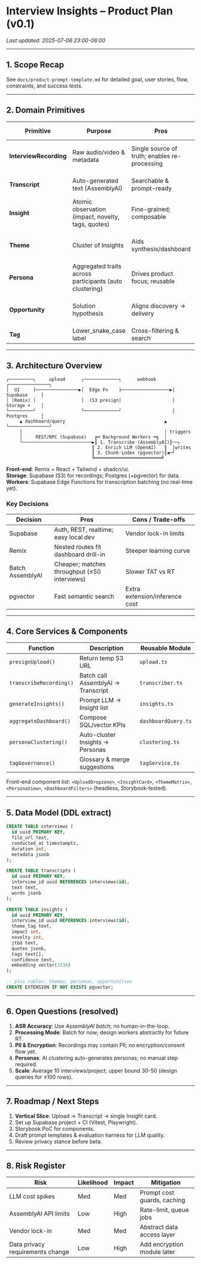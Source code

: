 # Interview Insights – Product Plan (v0.1)

_Last updated: 2025-07-06 23:00-06:00_

---

## 1. Scope Recap
See `docs/product-prompt-template.md` for detailed goal, user stories, flow, constraints, and success tests.

---

## 2. Domain Primitives
| Primitive | Purpose | Pros | Cons / Trade-offs |
|-----------|---------|------|-------------------|
| **InterviewRecording** | Raw audio/video & metadata | Single source of truth; enables re-processing | Large storage; transcoding cost |
| **Transcript** | Auto-generated text (AssemblyAI) | Searchable & prompt-ready | Accuracy tied to ASR; no HITL |
| **Insight** | Atomic observation (impact, novelty, tags, quotes) | Fine-grained; composable | Volume/noise risk |
| **Theme** | Cluster of Insights | Aids synthesis/dashboard | Algorithm & human validation needed |
| **Persona** | Aggregated traits across participants (auto clustering) | Drives product focus; reusable | Quality depends on cluster params |
| **Opportunity** | Solution hypothesis | Aligns discovery → delivery | Premature solutioning if weak evidence |
| **Tag** | Lower_snake_case label | Cross-filtering & search | Glossary governance |

---

## 3. Architecture Overview
```text
┌─────────┐     upload      ┌─────────────┐      webhook      ┌───────────────┐
│  UI     ├────────────────▶│  Edge Fn    ├──────────────────▶│  Supabase     │
│ (Remix) │                 │  (S3 presign│                   │  Storage +    │
└─────────┘                 └─────────────┘                   │  Postgres     │
     ▲ dashboard/query                                     ▲  └───────────────┘
     │                                                     │ triggers
     │     REST/RPC (Supabase)   ╔═ Background Workers ═╗  │
     └──────────────────────────▶║ 1. Transcribe (AssemblyAI)║──┐
                                ║ 2. Enrich LLM (OpenAI)   ║  │writes
                                ║ 3. Chunk-index (pgvector)║◀─┘
                                ╚═════════════════════════╝
```
**Front-end**: Remix + React + Tailwind + shadcn/ui.  
**Storage**: Supabase (S3) for recordings; Postgres (+pgvector) for data.  
**Workers**: Supabase Edge Functions for transcription batching (no real-time yet).

### Key Decisions
| Decision | Pros | Cons / Trade-offs |
|----------|------|------------------|
| Supabase | Auth, REST, realtime; easy local dev | Vendor lock-in limits |
| Remix | Nested routes fit dashboard drill-in | Steeper learning curve |
| Batch AssemblyAI | Cheaper; matches throughput (≤50 interviews) | Slower TAT vs RT |
| pgvector | Fast semantic search | Extra extension/inference cost |

---

## 4. Core Services & Components
| Function | Description | Reusable Module |
|----------|-------------|-----------------|
| `presignUpload()` | Return temp S3 URL | `upload.ts` |
| `transcribeRecording()` | Batch call AssemblyAI → Transcript | `transcriber.ts` |
| `generateInsights()` | Prompt LLM → Insight list | `insights.ts` |
| `aggregateDashboard()` | Compose SQL/vector KPIs | `dashboardQuery.ts` |
| `personaClustering()` | Auto-cluster Insights → Personas | `clustering.ts` |
| `tagGovernance()` | Glossary & merge suggestions | `tagService.ts` |

Front-end component list: `<UploadDropzone>`, `<InsightCard>`, `<ThemeMatrix>`, `<PersonaView>`, `<DashboardFilters>` (headless, Storybook-tested).

---

## 5. Data Model (DDL extract)
```sql
CREATE TABLE interviews (
  id uuid PRIMARY KEY,
  file_url text,
  conducted_at timestamptz,
  duration int,
  metadata jsonb
);

CREATE TABLE transcripts (
  id uuid PRIMARY KEY,
  interview_id uuid REFERENCES interviews(id),
  text text,
  words jsonb
);

CREATE TABLE insights (
  id uuid PRIMARY KEY,
  interview_id uuid REFERENCES interviews(id),
  theme_tag text,
  impact int,
  novelty int,
  jtbd text,
  quotes jsonb,
  tags text[],
  confidence text,
  embedding vector(1536)
);

-- plus tables: themes, personas, opportunities
CREATE EXTENSION IF NOT EXISTS pgvector;
```

---

## 6. Open Questions (resolved)
1. **ASR Accuracy**: Use *AssemblyAI batch*; no human-in-the-loop.  
2. **Processing Mode**: Batch for now; design workers abstractly for future RT.  
3. **PII & Encryption**: Recordings may contain PII; no encryption/consent flow yet.  
4. **Personas**: AI clustering auto-generates personas; no manual step required.  
5. **Scale**: Average 10 interviews/project; upper bound 30-50 (design queries for ≤100 rows).

---

## 7. Roadmap / Next Steps
1. **Vertical Slice**: Upload → Transcript → single Insight card.  
2. Set up Supabase project + CI (Vitest, Playwright).  
3. Storybook PoC for components.  
4. Draft prompt templates & evaluation harness for LLM quality.  
5. Review privacy stance before beta.

---

## 8. Risk Register
| Risk | Likelihood | Impact | Mitigation |
|------|------------|--------|------------|
| LLM cost spikes | Med | Med | Prompt cost guards, caching |
| AssemblyAI API limits | Low | High | Rate-limit, queue jobs |
| Vendor lock-in | Med | Med | Abstract data access layer |
| Data privacy requirements change | Low | High | Add encryption module later |
